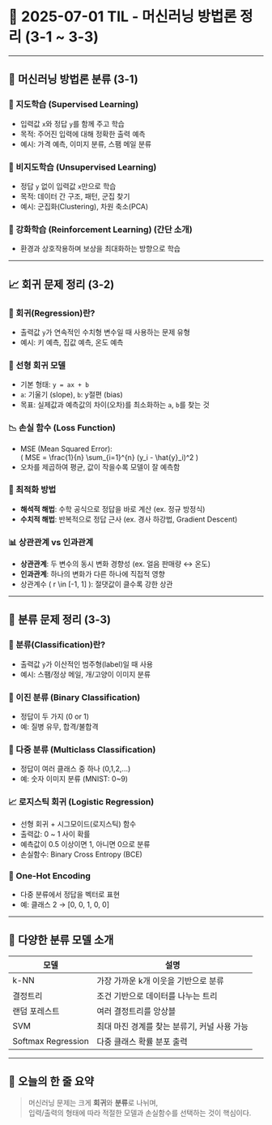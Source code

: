 # 📅 2025-07-01 TIL - 머신러닝 방법론 정리 (3-1 ~ 3-3)

---

## 🤖 머신러닝 방법론 분류 (3-1)

### 📌 지도학습 (Supervised Learning)
- 입력값 `x`와 정답 `y`를 함께 주고 학습
- 목적: 주어진 입력에 대해 정확한 출력 예측
- 예시: 가격 예측, 이미지 분류, 스팸 메일 분류

### 📌 비지도학습 (Unsupervised Learning)
- 정답 `y` 없이 입력값 `x`만으로 학습
- 목적: 데이터 간 구조, 패턴, 군집 찾기
- 예시: 군집화(Clustering), 차원 축소(PCA)

### 🤖 강화학습 (Reinforcement Learning) (간단 소개)
- 환경과 상호작용하며 보상을 최대화하는 방향으로 학습

---

## 📈 회귀 문제 정리 (3-2)

### 📌 회귀(Regression)란?
- 출력값 `y`가 연속적인 수치형 변수일 때 사용하는 문제 유형
- 예시: 키 예측, 집값 예측, 온도 예측

### 📐 선형 회귀 모델
- 기본 형태: `y = ax + b`
- `a`: 기울기 (slope), `b`: y절편 (bias)
- 목표: 실제값과 예측값의 차이(오차)를 최소화하는 `a`, `b`를 찾는 것

### 📉 손실 함수 (Loss Function)
- MSE (Mean Squared Error):  
  \( MSE = \frac{1}{n} \sum_{i=1}^{n} (y_i - \hat{y}_i)^2 \)
- 오차를 제곱하여 평균, 값이 작을수록 모델이 잘 예측함

### 🧮 최적화 방법
- **해석적 해법**: 수학 공식으로 정답을 바로 계산 (ex. 정규 방정식)
- **수치적 해법**: 반복적으로 정답 근사 (ex. 경사 하강법, Gradient Descent)

### 📊 상관관계 vs 인과관계
- **상관관계**: 두 변수의 동시 변화 경향성 (ex. 얼음 판매량 ↔ 온도)
- **인과관계**: 하나의 변화가 다른 하나에 직접적 영향
- 상관계수 \( r \in [-1, 1] \): 절댓값이 클수록 강한 상관

---

## 🧠 분류 문제 정리 (3-3)

### 📌 분류(Classification)란?
- 출력값 `y`가 이산적인 범주형(label)일 때 사용
- 예시: 스팸/정상 메일, 개/고양이 이미지 분류

### 🔸 이진 분류 (Binary Classification)
- 정답이 두 가지 (0 or 1)
- 예: 질병 유무, 합격/불합격

### 🔸 다중 분류 (Multiclass Classification)
- 정답이 여러 클래스 중 하나 (0,1,2,...)
- 예: 숫자 이미지 분류 (MNIST: 0~9)

### 📈 로지스틱 회귀 (Logistic Regression)
- 선형 회귀 + 시그모이드(로지스틱) 함수
- 출력값: 0 ~ 1 사이 확률
- 예측값이 0.5 이상이면 1, 아니면 0으로 분류
- 손실함수: Binary Cross Entropy (BCE)

### 🔣 One-Hot Encoding
- 다중 분류에서 정답을 벡터로 표현
- 예: 클래스 2 → [0, 0, 1, 0, 0]

---

## 🌳 다양한 분류 모델 소개

| 모델 | 설명 |
|------|------|
| k-NN | 가장 가까운 k개 이웃을 기반으로 분류 |
| 결정트리 | 조건 기반으로 데이터를 나누는 트리 |
| 랜덤 포레스트 | 여러 결정트리를 앙상블 |
| SVM | 최대 마진 경계를 찾는 분류기, 커널 사용 가능 |
| Softmax Regression | 다중 클래스 확률 분포 출력 |

---

## 🧾 오늘의 한 줄 요약

> 머신러닝 문제는 크게 **회귀**와 **분류**로 나뉘며,  
> 입력/출력의 형태에 따라 적절한 모델과 손실함수를 선택하는 것이 핵심이다.
